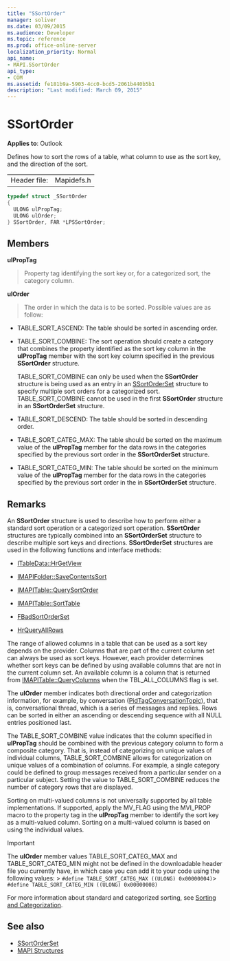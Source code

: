 ```yaml
---
title: "SSortOrder"
manager: soliver
ms.date: 03/09/2015
ms.audience: Developer
ms.topic: reference
ms.prod: office-online-server
localization_priority: Normal
api_name:
- MAPI.SSortOrder
api_type:
- COM
ms.assetid: fe181b9a-5903-4cc0-bcd5-2061b440b5b1
description: "Last modified: March 09, 2015"
---
```


# SSortOrder
 
**Applies to**: Outlook 
  
Defines how to sort the rows of a table, what column to use as the sort key, and the direction of the sort. 
  
|||
|:-----|:-----|
|Header file:  <br/> |Mapidefs.h  <br/> |
   
```cpp
typedef struct _SSortOrder
{
  ULONG ulPropTag;
  ULONG ulOrder;
} SSortOrder, FAR *LPSSortOrder;

```

## Members

**ulPropTag**
  
> Property tag identifying the sort key or, for a categorized sort, the category column.
    
**ulOrder**
  
> The order in which the data is to be sorted. Possible values are as follow:
    
  - TABLE_SORT_ASCEND: The table should be sorted in ascending order.
      
  - TABLE_SORT_COMBINE: The sort operation should create a category that combines the property identified as the sort key column in the **ulPropTag** member with the sort key column specified in the previous **SSortOrder** structure. 
      
    TABLE_SORT_COMBINE can only be used when the **SSortOrder** structure is being used as an entry in an [SSortOrderSet](ssortorderset.md) structure to specify multiple sort orders for a categorized sort. TABLE_SORT_COMBINE cannot be used in the first **SSortOrder** structure in an **SSortOrderSet** structure. 
      
  - TABLE_SORT_DESCEND: The table should be sorted in descending order.
      
  - TABLE_SORT_CATEG_MAX: The table should be sorted on the maximum value of the **ulPropTag** member for the data rows in the categories specified by the previous sort order in the **SSortOrderSet** structure. 
      
  - TABLE_SORT_CATEG_MIN: The table should be sorted on the minimum value of the **ulPropTag** member for the data rows in the categories specified by the previous sort order in the in **SSortOrderSet** structure. 
    
## Remarks

An **SSortOrder** structure is used to describe how to perform either a standard sort operation or a categorized sort operation. **SSortOrder** structures are typically combined into an **SSortOrderSet** structure to describe multiple sort keys and directions. **SSortOrderSet** structures are used in the following functions and interface methods: 
  
- [ITableData::HrGetView](itabledata-hrgetview.md)
    
- [IMAPIFolder::SaveContentsSort](imapifolder-savecontentssort.md)
    
- [IMAPITable::QuerySortOrder](imapitable-querysortorder.md)
    
- [IMAPITable::SortTable](imapitable-sorttable.md)
    
- [FBadSortOrderSet](fbadsortorderset.md)
    
- [HrQueryAllRows](hrqueryallrows.md)
    
The range of allowed columns in a table that can be used as a sort key depends on the provider. Columns that are part of the current column set can always be used as sort keys. However, each provider determines whether sort keys can be defined by using available columns that are not in the current column set. An available column is a column that is returned from [IMAPITable::QueryColumns](imapitable-querycolumns.md) when the TBL_ALL_COLUMNS flag is set. 
  
The **ulOrder** member indicates both directional order and categorization information, for example, by conversation ([PidTagConversationTopic](pidtagconversationtopic-canonical-property.md)), that is, conversational thread, which is a series of messages and replies. Rows can be sorted in either an ascending or descending sequence with all NULL entries positioned last. 
  
The TABLE_SORT_COMBINE value indicates that the column specified in **ulPropTag** should be combined with the previous category column to form a composite category. That is, instead of categorizing on unique values of individual columns, TABLE_SORT_COMBINE allows for categorization on unique values of a combination of columns. For example, a single category could be defined to group messages received from a particular sender on a particular subject. Setting the value to TABLE_SORT_COMBINE reduces the number of category rows that are displayed. 
  
Sorting on multi-valued columns is not universally supported by all table implementations. If supported, apply the MV_FLAG using the MVI_PROP macro to the property tag in the **ulPropTag** member to identify the sort key as a multi-valued column. Sorting on a multi-valued column is based on using the individual values. 
  
> [!IMPORTANT]
> The **ulOrder** member values TABLE_SORT_CATEG_MAX and TABLE_SORT_CATEG_MIN might not be defined in the downloadable header file you currently have, in which case you can add it to your code using the following values: >  `#define TABLE_SORT_CATEG_MAX ((ULONG) 0x00000004)`>  `#define TABLE_SORT_CATEG_MIN ((ULONG) 0x00000008)`
  
For more information about standard and categorized sorting, see [Sorting and Categorization](sorting-and-categorization.md). 
  
## See also

- [SSortOrderSet](ssortorderset.md)
- [MAPI Structures](mapi-structures.md)

